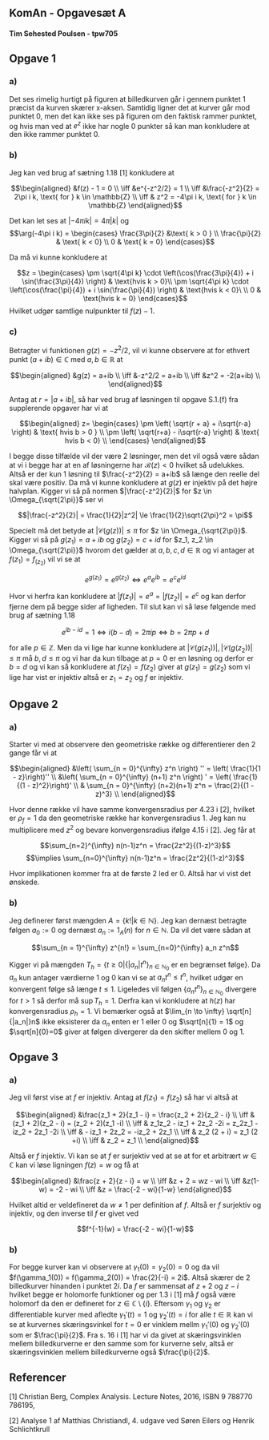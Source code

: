 ## KomAn - Opgavesæt A
#### Tim Sehested Poulsen - tpw705


## Opgave 1

### a)
Det ses rimelig hurtigt på figuren at billedkurven går i gennem punktet $1$ præcist da kurven skærer x-aksen. Samtidig ligner det at kurver går mod punktet $0$, men det kan ikke ses på figuren om den faktisk rammer punktet, og hvis man ved at $e^z$ ikke har nogle $0$ punkter så kan man konkludere at den ikke rammer punktet $0$.


### b)
Jeg kan ved brug af sætning 1.18 [1] konkludere at


$$\begin{aligned}
&f(z) - 1 = 0 \\
\iff &e^{-z^2/2} = 1 \\
\iff &\frac{-z^2}{2} = 2\pi i k, \text{ for } k \in \mathbb{Z} \\
\iff & z^2 = -4\pi i k, \text{ for } k \in \mathbb{Z}
\end{aligned}$$

Det kan let ses at $|-4\pi i k| = 4\pi |k|$ og 
$$\arg(-4\pi i k) =
\begin{cases}
 \frac{3\pi}{2} &\text{ k > 0 } \\
\frac{\pi}{2} & \text{ k < 0} \\
0 & \text{ k = 0}
\end{cases}$$

Da må vi kunne konkludere at 

$$z =
\begin{cases}
\pm \sqrt{4\pi k} \cdot \left(\cos(\frac{3\pi}{4}) + i \sin(\frac{3\pi}{4}) \right) & \text{hvis k > 0}\\
\pm \sqrt{4\pi k} \cdot \left(\cos(\frac{\pi}{4}) + i \sin(\frac{\pi}{4}) \right) & \text{hvis k < 0}\ \\
0 & \text{hvis k = 0}
\end{cases}$$
Hvilket udgør samtlige nulpunkter til $f(z) - 1$.

### c)
Betragter vi funktionen $g(z) = -z^2/2$, vil vi kunne observere at for ethvert punkt $(a + ib) \in \mathbb{C}$ med $a,b \in \mathbb{R}$ at 


$$\begin{aligned}
&g(z) = a+ib \\
\iff &-z^2/2 = a+ib \\
\iff &z^2 = -2(a+ib) \\
\end{aligned}$$

Antag at $r = |a+ib|$, så har ved brug af løsningen til opgave S.1.(f) fra supplerende opgaver har vi at 

$$\begin{aligned}
z=
\begin{cases}
    \pm \left( \sqrt{r + a} + i\sqrt{r-a} \right) & \text{ hvis b > 0 } \\
    \pm \left( \sqrt{r+a} - i\sqrt{r-a} \right) & \text{ hvis b < 0} \\
\end{cases}
\end{aligned}$$


I begge disse tilfælde vil der være 2 løsninger, men det vil også være sådan at vi i begge har at en af løsningerne har $\mathcal{R}(z) < 0$ hvilket så udelukkes. Altså er der kun 1 løsning til $\frac{-z^2}{2} = a+ib$ så længe den reelle del skal være positiv.
Da må vi kunne konkludere at $g(z)$ er injektiv på det højre halvplan.
Kigger vi så på normen $|\frac{-z^2}{2}|$ for $z \in \Omega_{\sqrt{2\pi}}$ ser vi

$$|\frac{-z^2}{2}| = \frac{1}{2}|z^2| \le \frac{1}{2}\sqrt{2\pi}^2 = \pi$$

Specielt må det betyde at $|\mathcal{C}(g(z))| \le \pi$ for $z \in \Omega_{\sqrt{2\pi}}$.
Kigger vi så på $g(z_1) = a + ib$ og $g(z_2) = c+id$ for $z_1, z_2 \in \Omega_{\sqrt{2\pi}}$ hvorom det gælder at $a,b,c,d \in \mathbb{R}$ og vi antager at $f(z_1) = f_(z_2)$ vil vi se at

$$e^{g(z_1)} = e^{g(z_2)} \iff e^a e^{ib} = e^c e^{id}$$

Hvor vi herfra kan konkludere at $|f(z_1)| = e^a = |f(z_2)| = e^c$ og kan derfor fjerne dem på begge sider af ligheden.
Til slut kan vi så løse følgende med brug af sætning 1.18

$$ e^{ib - id} = 1 \iff i(b - d) = 2\pi i p \iff b = 2\pi p + d$$

for alle $p \in \mathbb{Z}$. Men da vi lige har kunne konkludere at $|\mathcal{C}(g(z_1))|,| \mathcal{C}(g(z_2))| \le \pi$ må $b,d \le \pi$ og vi har da kun tilbage at $p=0$ er en løsning og derfor er $b = d$ og vi kan så konkludere at $f(z_1) = f(z_2)$ giver at $g(z_1) = g(z_2)$ som vi lige har vist er injektiv altså er $z_1 = z_2$ og $f$ er injektiv.


## Opgave 2
### a)
Starter vi med at observere den geometriske række og differentierer den 2 gange får vi at

$$\begin{aligned}
&\left( \sum_{n = 0}^{\infty} z^n \right) '' = \left( \frac{1}{1 - z}\right)'' \\
&\left( \sum_{n = 0}^{\infty} (n+1) z^n \right) ' = \left( \frac{1}{(1 - z)^2}\right)' \\
& \sum_{n = 0}^{\infty} (n+2)(n+1) z^n  = \frac{2}{(1 - z)^3} \\
\end{aligned}$$

Hvor denne række vil have samme konvergensradius per 4.23 i [2], hvilket er $\rho_f = 1$ da den geometriske række har konvergensradius $1$.
Jeg kan nu multiplicere med $z^2$ og bevare konvergensradius ifølge 4.15 i [2]. Jeg får at

$$\sum_{n=2}^{\infty} n(n-1)z^n = \frac{2z^2}{(1-z)^3}$$
$$\implies \sum_{n=0}^{\infty} n(n-1)z^n = \frac{2z^2}{(1-z)^3}$$

Hvor implikationen kommer fra at de første 2 led er $0$.
Altså har vi vist det ønskede.

### b)
Jeg definerer først mængden $A = \{k! | k \in \mathbb{N} \}$. Jeg kan dernæst betragte følgen
$a_0 := 0$ og dernæst $a_n := 1_A(n)$ for $n \in \mathbb{N}$. Da vil det være sådan at

$$\sum_{n = 1}^{\infty} z^{n!} = \sum_{n=0}^{\infty} a_n z^n$$

Kigger vi på mængden $T_h = \{ t \ge 0 | \{|a_n| t^n\}_{n \in \mathbb{N}_0} \text{ er en begrænset følge} \}$.
Da $a_n$ kun antager værdierne $1$ og $0$ kan vi se at $a_n t^n \le t^n$, hvilket udgør en konvergent følge så længe $t \le 1$.
Ligeledes vil følgen $\{a_n t^n\}_{n \in \mathbb{N}_0}$ divergere for $t > 1$ så derfor må $\sup T_h = 1$. Derfra kan vi konkludere at $h(z)$ har konvergensradius $\rho_h = 1$.
Vi bemærker også at $\lim_{n \to \infty} \sqrt[n]{|a_n|}n$ ikke eksisterer da $a_n$ enten er $1$ eller $0$ og $\sqrt[n]{1} = 1$ og $\sqrt[n]{0}=0$ giver at følgen divergerer da den skifter mellem 0 og 1.


## Opgave 3
### a)
Jeg vil først vise at $f$ er injektiv. Antag at $f(z_1) = f(z_2)$ så har vi altså at

$$\begin{aligned}
&\frac{z_1 + 2}{z_1 - i} = \frac{z_2 + 2}{z_2 - i} \\
\iff & (z_1 + 2)(z_2 - i) = (z_2 + 2)(z_1 -i) \\
\iff & z_1z_2 - iz_1 + 2z_2 -2i = z_2z_1 -iz_2 + 2z_1 -2i \\
\iff &  - iz_1 + 2z_2 = -iz_2 + 2z_1  \\
\iff & z_2 (2 + i) = z_1 (2 +i)  \\
\iff & z_2  = z_1   \\
\end{aligned}$$

Altså er $f$ injektiv. Vi kan se at $f$ er surjektiv ved at se at for et arbitrært $w \in \mathbb{C}$ kan vi løse ligningen $f(z) = w$ og få at

$$\begin{aligned}
&\frac{z + 2}{z - i} = w \\
\iff &z + 2 = wz - wi \\
\iff &z(1-w) = -2 - wi \\
\iff &z = \frac{-2 - wi}{1-w}
\end{aligned}$$

Hvilket altid er veldefineret da $w \neq 1$ per definition af $f$. Altså er $f$ surjektiv og injektiv, og
den inverse til $f$ er givet ved

$$f^{-1}(w) = \frac{-2 - wi}{1-w}$$

### b)
For begge kurver kan vi observere at $\gamma_1(0) = \gamma_2(0) = 0$ og da vil $f(\gamma_1(0)) = f(\gamma_2(0)) = \frac{2}{-i} = 2i$. Altså skærer de 2 billedkurver hinanden i punktet $2i$.
Da $f$ er sammensat af $z + 2$ og $z - i$ hvilket begge er holomorfe funktioner og per 1.3 i [1] må $f$ også være holomorf da den er defineret for $z \in \mathbb{C} \setminus \{i\}$.
Eftersom $\gamma_1$ og $\gamma_2$ er differentiable kurver med afledte $\gamma_1'(t) = 1$ og $\gamma_2'(t) = i$ for alle $t \in \mathbb{R}$ kan vi se at kurvernes skæringsvinkel for $t=0$ er vinklem mellm $\gamma_1'(0)$ og $\gamma_2'(0)$ som er $\frac{\pi}{2}$. Fra s. 16 i [1] har vi da givet at skæringsvinklen mellem billedkurverne er den samme som for kurverne selv, altså er skæringsvinklen mellem billedkurverne også $\frac{\pi}{2}$.


## Referencer
[1] Christian Berg, Complex Analysis. Lecture Notes, 2016, ISBN 9 788770 786195,

[2] Analyse 1 af Matthias Christiandl, 4. udgave ved Søren Eilers og Henrik Schlichtkrull
